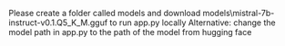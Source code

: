 Please create a folder called models and download models\mistral-7b-instruct-v0.1.Q5_K_M.gguf to run app.py locally
Alternative: change the model path in app.py to the path of the model from hugging face
